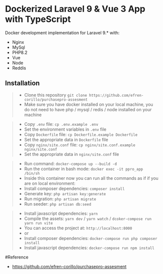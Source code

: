 # Dockerized Laravel 9 & Vue 3 App with TypeScript

Docker development implementation for Laravel 9.\* with:

- Nginx
- MySql
- PHP8.2
- Vue
- Node
- Reddis

## Installation

> - Clone this repository `git clone https://github.com/efren-corillo/purchasepro-assesment`
> - Make sure you have docker installed on your local machine, you do not need to have php / mysql / redis / node installed on your machine

> - Copy `.env` file: `cp .env.example .env`
> - Set the environment variables in `.env` file
> - Copy `Dockerfile` file: `cp Dockerfile.example Dockerfile`
> - Set the appropriate data in `Dockerfile` file
> - Copy `nginx/site.conf` file: `cp nginx/site.conf.example nginx/site.conf`
> - Set the appropriate data in `nginx/site.conf` file

> - Run command: `docker-compose up --build -d`
> - Run the container in bash mode: `docker exec -it ppro_app /bin/sh`
> - Inside this container now you can run all the commands as if if you are on local environment:
> - Install composer dependencies: `composer install`
> - Generate key: `php artisan key:generate`
> - Run migration: `php artisan migrate`
> - Run seeder: `php artisan db:seed`

> - Install javascript dependencies: `yarn`
> - Compile the assets: `yarn dev` / `yarn watch`  / `dcoker-compose run yarn run vite`
> - You can access the project at: `http://localhost:8000`
> - or
> - Install composer dependencies: `docker-compose run php composer install`
> - Install javascript dependencies: `docker-compose run npm install`

#Reference
- https://github.com/efren-corillo/purchasepro-assesment